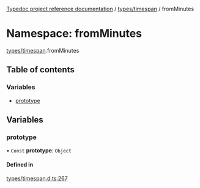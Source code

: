 [Typedoc project reference documentation](../README.md) / [types/timespan](types_timespan.md) / fromMinutes

# Namespace: fromMinutes

[types/timespan](types_timespan.md).fromMinutes

## Table of contents

### Variables

- [prototype](types_timespan.fromminutes.md#prototype)

## Variables

### prototype

• `Const` **prototype**: `Object`

#### Defined in

[types/timespan.d.ts:267](https://github.com/DocuWare/REST-Sample-TS/blob/828b3d4/src/types/timespan.d.ts#L267)
